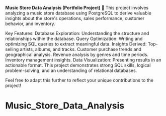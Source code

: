 **Music Store Data Analysis (Portfolio Project) 🎵**
This project involves analyzing a music store database using PostgreSQL to derive valuable insights about the store's operations, sales performance, customer behavior, and inventory.

Key Features:
Database Exploration: Understanding the structure and relationships within the database.
Query Optimization: Writing and optimizing SQL queries to extract meaningful data.
Insights Derived:
Top-selling artists, albums, and tracks.
Customer purchase trends and geographical analysis.
Revenue analysis by genres and time periods.
Inventory management insights.
Data Visualization: Presenting results in an actionable format.
This project demonstrates strong SQL skills, logical problem-solving, and an understanding of relational databases.

Feel free to adapt this further to reflect your unique contributions to the project!






# Music_Store_Data_Analysis
